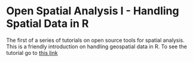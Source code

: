 # Open Spatial Analysis I - Handling Spatial Data in R
The first of a series of tutorials on open source tools for spatial analysis.
This is a friendly introduction on handling geospatial data in R.
To see the tutorial go to [this link](https://aberdeenstudygroup.github.io/studyGroup/lessons/SG-T7-SpatialR/SpatialR/) 
